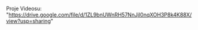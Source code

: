 Proje Videosu:
 "https://drive.google.com/file/d/1ZL9bnUWnRH57NnJjI0nqXOH3P8k4K88X/view?usp=sharing"
